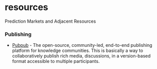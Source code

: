 # resources
Prediction Markets and Adjacent Resources

### Publishing

* [Pubpub](https://github.com/pubpub/pubpub) - The open-source, community-led, end-to-end publishing platform for knowledge communities.  This is basically a way to collaboratively publish rich media, discussions, in a version-based format accessible to multiple participants.

